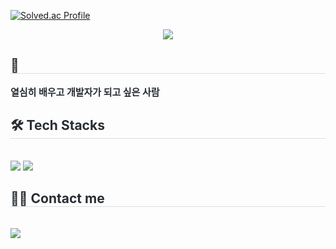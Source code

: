 
[![Solved.ac Profile](http://mazassumnida.wtf/api/v2/generate_badge?boj=castlejn00)](https://solved.ac/castlejn00/)

<div align= "center">
    <img src="https://capsule-render.vercel.app/api?type=rect&color=gradient&height=180&text=Hello%20World%20🌎%20I'm%20Seong%20Jun%20⚡️&animation=fadeIn&fontColor=ffffff&fontSize=50" />
    </div>
    <div style="text-align: left;"> 
    <h2 style="border-bottom: 1px solid #d8dee4; color: #282d33;"> 🌈 </h2>  
    <div style="font-weight: 700; font-size: 15px; text-align: left; color: #282d33;"> 열심히 배우고 개발자가 되고 싶은 사람 </div> 
    </div>
    <div style="text-align: left;">
    <h2 style="border-bottom: 1px solid #d8dee4; color: #282d33;"> 🛠️ Tech Stacks </h2> <br> 
    <div style="margin: ; text-align: left;" "text-align: left;"> <img src="https://img.shields.io/badge/C-A8B9CC?style=for-the-badge&logo=C&logoColor=white">
          <img src="https://img.shields.io/badge/Java-007396?style=for-the-badge&logo=Java&logoColor=white">
          </div>
    </div>
    <div style="text-align: left;">
    <h2 style="border-bottom: 1px solid #d8dee4; color: #282d33;"> 🧑‍💻 Contact me </h2> <br> 
    <div style="text-align: left;"> <a href=https://velog.io/@tjdwns03/posts> <img src="https://img.shields.io/badge/Velog-20C997?style=for-the-badge&logo=Velog&logoColor=white&link=https://velog.io/@tjdwns03/posts"> </a>
          </div>  <br> 

